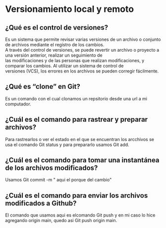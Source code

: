 # Versionamiento local y remoto
## ¿Qué es el control de versiones?
 Es un sistema que permite revisar varias versiones de un archivo o conjunto de archivos mediante el registro de los cambios.  
 A través del control de versiones, se puede revertir un archivo o proyecto a una versión anterior, realizar un seguimiento de  
 las modificaciones y de las personas que realizan modificaciones, y comparar los cambios. Al utilizar un sistema de control de  
 versiones (VCS), los errores en los archivos se pueden corregir fácilmente.
## ¿Qué es “clone” en Git?
Es un comando con el cual clonamos un repsitorio desde una url a mi computador.
## ¿Cuál es el comando para rastrear y preparar archivos?
Para rastrearlos o ver el estado en el que se encuentran los arcchivos se usa el comando Git status y para prepararlo usamos Git add.
## ¿Cuál es el comando para tomar una instantánea de los archivos modificados?
Usamos Git commit -m " aqui el porque del cambio"
## ¿Cuál es el comando para enviar los archivos modificados a Github?
El comando que usamos aqui es elcomando Git push y en mi caso lo hice agregando origin main, quedo asi Git push origin main.
